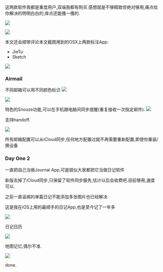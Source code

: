 这两款软件我都是重度用户,双端我都有购买.感想就是不够精致但绝对够用,痛点给你解决的明明白白的,痒点还能搔一搔的. 

![](https://o4dyfn0ef.qnssl.com/image/Screen%20Shot%202016-02-16%20at%2001.38.38.png?imageView2/2/h/300)

![](https://o4dyfn0ef.qnssl.com/image/IMG_2994.PNG?imageView2/2/h/400)

本文还会顺带评论本文截图用到的OSX上两款标注App:

- JieTu
- Sketch

![](https://o4dyfn0ef.qnssl.com/image/Screen%20Shot%202016-02-16%20at%2001.48.49.png?imageView2/2/h/300)

### Airmail

不同邮箱可以用不同颜色标识 
![](https://o4dyfn0ef.qnssl.com/image/Screen%20Shot%20207616-02-16%20at%2000.59.06.png?imageView2/2/h/600)


![](https://o4dyfn0ef.qnssl.com/image/IMG_2992.PNG?imageView2/2/h/400) 

特色的Snooze功能,可以在手机跟电脑间同步提醒(重复接收一次指定邮件).
![](https://o4dyfn0ef.qnssl.com/image/Screen%20Shot%202016-02-16%20at%2000.59.43.png?imageView2/2/h/300) 

支持handoff.  

![](https://o4dyfn0ef.qnssl.com/image/Screen%20Shot%202016-02-16%20at%2000.51.48.png?imageView2/2/h/200)

所有邮箱配置可以从iCloud同步,任何地方配置过就不再需要重新配置,即使你重装/换设备     


### Day One 2 

一直把自己当做Journal App,可是貌似大家都把它当做日记软件 

新版去掉了iCloud同步,只保留了软件同步服务,估计以后会收费吧.目前够用,速度可以.  

之前一直诟病的单篇日记不能添加多张图片也已经解决. 

这是我在iOS上用的最顺手的日记App,也是至今记了一年多

![](https://o4dyfn0ef.qnssl.com/image/ttttttt00002.png?imageView2/2/h/400) 

日记日历 

![](https://o4dyfn0ef.qnssl.com/image/IMG_2989.PNG?imageView2/2/h/300) 

地图记忆,偶尔不准. 

![](https://o4dyfn0ef.qnssl.com/image/IMG_2990.PNG?imageView2/2/h/300) 

done.